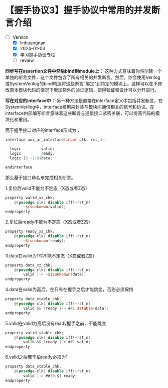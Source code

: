 # 【握手协议3】握手协议中常用的并发断言介绍

- [ ] Version
    * [x] linhuangnan
    * [x] 2024-01-03 
    * [x] 学习握手协议专栏
    * [ ] review

**同步写在assertion文件中然后bind到module上：**
这种方式意味着你将创建一个单独的断言文件，这个文件包含了所有相关的并发断言。然后，你会使用Verilog或SystemVerilog的bind构造将这些断言"绑定"到特定的模块上。这样可以在不修改原本模块代码的情况下增加额外的验证逻辑，使得验证和设计可以分开进行。

**写在对应的interface中：**
另一种方法是直接在interface定义中包括并发断言。在SystemVerilog中，interface被用来封装与模块间通信相关的信号和协议。在interface内部编写断言意味着这些断言与通信接口紧密关联，可以提高代码的模块化和重用。

而于握手接口对应的interface形式为：

```verilog
interface axi_ar_interface(input clk, rst_n);

  logic         valid;
  logic         ready;
  logic [8 -1:0]data;

endinterface
```

那么基于接口命名来完成相关断言。

1.复位后valid不能为不定态（X态或者Z态）

```verilog
property valid_xz_chk;
    @(posedge clk) disable iff(~rst_n)
        ~$isunkonwn(valid);
endproperty
```

2.复位后ready不能为不定态（X态或者Z态）

```verilog
property ready_xz_chk;
    @(posedge clk) disable iff(~rst_n)
        ~$isunkonwn(ready);
endproperty
```

3.data在valid为1时不能不定态（X态或者Z态）
```verilog
property data_xz_chk;
    @(posedge clk) disable iff(~rst_n)
        valid |-> ~$isunkonwn(data);
endproperty
```

4.data在valid为高后，在只有在握手之后才能跳变，否则必须保持
```verilog
property data_stable_chk;
    @(posedge clk) disable iff(~rst_n)
        valid && !ready |-> ##1 $stable(data);
endproperty
```

5.valid在valid为高后没有ready握手之前，不能跳变
```verilog
property valid_stable_chk;
    @(posedge clk) disable iff(~rst_n)
        valid && !ready |-> ##1 valid;
endproperty
```

6.valid之后若干拍ready必须为1
```verilog
property data_stable_chk;
    @(posedge clk) disable iff(~rst_n)
        valid |-> ##[0:$] ready;
endproperty
```